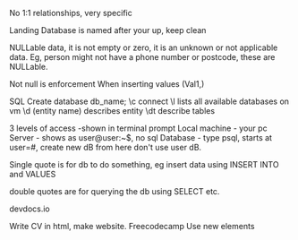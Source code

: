 No 1:1 relationships, very specific 

Landing Database is named after your up, keep clean

NULLable data, it is not empty or zero, it is an unknown or not applicable data. Eg, person might not have a phone number or postcode, these are NULLable.

Not null is enforcement
When inserting values
     (Val1,)

SQL
    Create database db_name;
    \c connect
    \l lists all available databases on vm
    \d (entity name) describes entity
    \dt describe tables
    


3 levels of access -shown in terminal prompt
     Local machine - your pc
     Server - shows as user@user:~$, no sql
     Database - type psql, starts at user=#, create new dB from here don't use user dB.

Single quote is for db to do something, eg insert data using INSERT INTO and VALUES

double quotes are for querying the db using SELECT etc.

devdocs.io


Write CV in html, make website.
Freecodecamp
Use new elements
